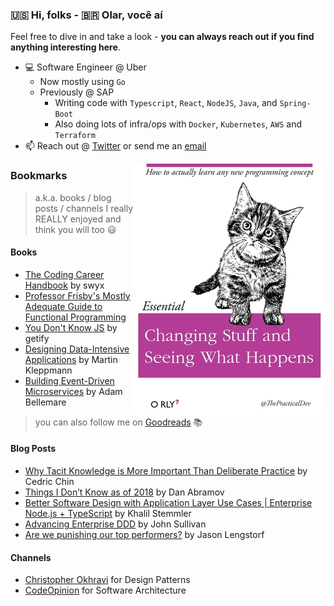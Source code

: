 ### 🇺🇸 Hi, folks - 🇧🇷 Olar, você aí

Feel free to dive in and take a look - **you can always reach out if you find anything interesting here**.
- 💻 Software Engineer @ Uber
  - Now mostly using `Go`
  - Previously @ SAP
    - Writing code with `Typescript`, `React`, `NodeJS`, `Java`, and `Spring-Boot`
    - Also doing lots of infra/ops with `Docker`, `Kubernetes`, `AWS` and `Terraform`
- 📫 Reach out @ [Twitter](https://twitter.com/lenzarthur1) or send me an [email](mailto:lenz.arthur+github@gmail.com)

[<img title="git clone all repos!" alt="Changing stuff and seeing what happens" align="right" src="https://github.com/Turao/Turao/blob/master/credits-to-thepracticaldev-small.jpg" alt="credits-to-the-practical-dev"/>](https://github.com/Turao/Turao/blob/master/credits-to-thepracticaldev-small.jpg)


### Bookmarks
> a.k.a. books / blog posts / channels I really REALLY enjoyed and think you will too :smiley:

#### Books
- [The Coding Career Handbook](https://www.learninpublic.org/) by swyx
- [Professor Frisby's Mostly Adequate Guide to Functional Programming](https://github.com/MostlyAdequate/mostly-adequate-guide)
- [You Don't Know JS](https://github.com/getify/You-Dont-Know-JS) by getify
- [Designing Data-Intensive Applications](https://www.oreilly.com/library/view/designing-data-intensive-applications/9781491903063/) by Martin Kleppmann
- [Building Event-Driven Microservices](https://www.oreilly.com/library/view/building-event-driven-microservices/9781492057888/) by Adam Bellemare

> you can also follow me on [Goodreads](https://www.goodreads.com/user/show/92200377-arthur-lenz) 📚

#### Blog Posts
- [Why Tacit Knowledge is More Important Than Deliberate Practice](https://commoncog.com/blog/tacit-knowledge-is-a-real-thing/) by Cedric Chin
- [Things I Don’t Know as of 2018](https://overreacted.io/things-i-dont-know-as-of-2018/) by Dan Abramov
- [Better Software Design with Application Layer Use Cases | Enterprise Node.js + TypeScript](https://khalilstemmler.com/articles/enterprise-typescript-nodejs/application-layer-use-cases/) by Khalil Stemmler
- [Advancing Enterprise DDD](http://scabl.blogspot.com/p/advancing-enterprise-ddd.html) by John Sullivan
- [Are we punishing our top performers?](https://leaddev.com/culture-engagement-motivation/are-we-punishing-our-top-performers) by Jason Lengstorf

#### Channels
- [Christopher Okhravi](https://www.youtube.com/c/ChristopherOkhravi) for Design Patterns
- [CodeOpinion](https://www.youtube.com/channel/UC3RKA4vunFAfrfxiJhPEplw) for Software Architecture
